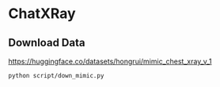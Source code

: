 # ChatXRay

## Download Data

https://huggingface.co/datasets/hongrui/mimic_chest_xray_v_1
```
python script/down_mimic.py
```